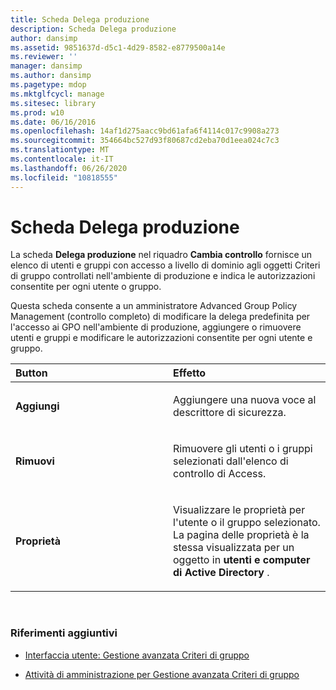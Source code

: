 ```yaml
---
title: Scheda Delega produzione
description: Scheda Delega produzione
author: dansimp
ms.assetid: 9851637d-d5c1-4d29-8582-e8779500a14e
ms.reviewer: ''
manager: dansimp
ms.author: dansimp
ms.pagetype: mdop
ms.mktglfcycl: manage
ms.sitesec: library
ms.prod: w10
ms.date: 06/16/2016
ms.openlocfilehash: 14af1d275aacc9bd61afa6f4114c017c9908a273
ms.sourcegitcommit: 354664bc527d93f80687cd2eba70d1eea024c7c3
ms.translationtype: MT
ms.contentlocale: it-IT
ms.lasthandoff: 06/26/2020
ms.locfileid: "10818555"
---
```

# Scheda Delega produzione


La scheda **Delega produzione** nel riquadro **Cambia controllo** fornisce un elenco di utenti e gruppi con accesso a livello di dominio agli oggetti Criteri di gruppo controllati nell'ambiente di produzione e indica le autorizzazioni consentite per ogni utente o gruppo.

Questa scheda consente a un amministratore Advanced Group Policy Management (controllo completo) di modificare la delega predefinita per l'accesso ai GPO nell'ambiente di produzione, aggiungere o rimuovere utenti e gruppi e modificare le autorizzazioni consentite per ogni utente e gruppo.

<table>
<colgroup>
<col width="50%" />
<col width="50%" />
</colgroup>
<thead>
<tr class="header">
<th align="left">Button</th>
<th align="left">Effetto</th>
</tr>
</thead>
<tbody>
<tr class="odd">
<td align="left"><p><strong>Aggiungi</strong></p></td>
<td align="left"><p>Aggiungere una nuova voce al descrittore di sicurezza.</p></td>
</tr>
<tr class="even">
<td align="left"><p><strong>Rimuovi</strong></p></td>
<td align="left"><p>Rimuovere gli utenti o i gruppi selezionati dall'elenco di controllo di Access.</p></td>
</tr>
<tr class="odd">
<td align="left"><p><strong>Proprietà</strong></p></td>
<td align="left"><p>Visualizzare le proprietà per l'utente o il gruppo selezionato. La pagina delle proprietà è la stessa visualizzata per un oggetto in <strong> utenti e computer di Active Directory </strong> .</p></td>
</tr>
</tbody>
</table>

 

### Riferimenti aggiuntivi

-   [Interfaccia utente: Gestione avanzata Criteri di gruppo](user-interface-advanced-group-policy-management-agpm30ops.md)

-   [Attività di amministrazione per Gestione avanzata Criteri di gruppo](performing-agpm-administrator-tasks-agpm30ops.md)

 

 





